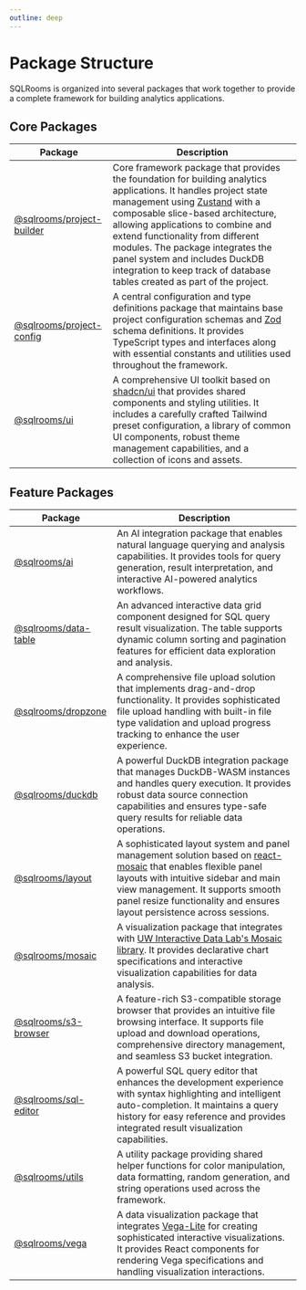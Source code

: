 ```yaml
---
outline: deep
---
```


# Package Structure

SQLRooms is organized into several packages that work together to provide a complete framework for building analytics applications.

## Core Packages

| Package                                                     | Description                                                                                                                                                                                                                                                                                                                                                                                                                                            |
| ----------------------------------------------------------- | ------------------------------------------------------------------------------------------------------------------------------------------------------------------------------------------------------------------------------------------------------------------------------------------------------------------------------------------------------------------------------------------------------------------------------------------------------ |
| [@sqlrooms/project-builder](./api/project-builder/index.md) | Core framework package that provides the foundation for building analytics applications. It handles project state management using [Zustand](https://github.com/pmndrs/zustand) with a composable slice-based architecture, allowing applications to combine and extend functionality from different modules. The package integrates the panel system and includes DuckDB integration to keep track of database tables created as part of the project. |
| [@sqlrooms/project-config](./api/project-config/index.md)   | A central configuration and type definitions package that maintains base project configuration schemas and [Zod](https://zod.dev/) schema definitions. It provides TypeScript types and interfaces along with essential constants and utilities used throughout the framework.                                                                                                                                                                         |
| [@sqlrooms/ui](./api/ui/index.md)                           | A comprehensive UI toolkit based on [shadcn/ui](https://ui.shadcn.com/) that provides shared components and styling utilities. It includes a carefully crafted Tailwind preset configuration, a library of common UI components, robust theme management capabilities, and a collection of icons and assets.                                                                                                                                           |

## Feature Packages

| Package                                           | Description                                                                                                                                                                                                                                                                                                       |
| ------------------------------------------------- | ----------------------------------------------------------------------------------------------------------------------------------------------------------------------------------------------------------------------------------------------------------------------------------------------------------------- |
| [@sqlrooms/ai](./api/ai/index.md)                 | An AI integration package that enables natural language querying and analysis capabilities. It provides tools for query generation, result interpretation, and interactive AI-powered analytics workflows.                                                                                                        |
| [@sqlrooms/data-table](./api/data-table/index.md) | An advanced interactive data grid component designed for SQL query result visualization. The table supports dynamic column sorting and pagination features for efficient data exploration and analysis.                                                                                                           |
| [@sqlrooms/dropzone](./api/dropzone/index.md)     | A comprehensive file upload solution that implements drag-and-drop functionality. It provides sophisticated file upload handling with built-in file type validation and upload progress tracking to enhance the user experience.                                                                                  |
| [@sqlrooms/duckdb](./api/duckdb/index.md)         | A powerful DuckDB integration package that manages DuckDB-WASM instances and handles query execution. It provides robust data source connection capabilities and ensures type-safe query results for reliable data operations.                                                                                    |
| [@sqlrooms/layout](./api/layout/index.md)         | A sophisticated layout system and panel management solution based on [react-mosaic](https://nomcopter.github.io/react-mosaic/) that enables flexible panel layouts with intuitive sidebar and main view management. It supports smooth panel resize functionality and ensures layout persistence across sessions. |
| [@sqlrooms/mosaic](./api/mosaic/index.md)         | A visualization package that integrates with [UW Interactive Data Lab's Mosaic library](https://idl.uw.edu/mosaic/). It provides declarative chart specifications and interactive visualization capabilities for data analysis.                                                                                   |
| [@sqlrooms/s3-browser](./api/s3-browser/index.md) | A feature-rich S3-compatible storage browser that provides an intuitive file browsing interface. It supports file upload and download operations, comprehensive directory management, and seamless S3 bucket integration.                                                                                         |
| [@sqlrooms/sql-editor](./api/sql-editor/index.md) | A powerful SQL query editor that enhances the development experience with syntax highlighting and intelligent auto-completion. It maintains a query history for easy reference and provides integrated result visualization capabilities.                                                                         |
| [@sqlrooms/utils](./api/utils/index.md)           | A utility package providing shared helper functions for color manipulation, data formatting, random generation, and string operations used across the framework.                                                                                                                                                  |
| [@sqlrooms/vega](./api/vega/index.md)             | A data visualization package that integrates [Vega-Lite](https://vega.github.io/vega-lite/) for creating sophisticated interactive visualizations. It provides React components for rendering Vega specifications and handling visualization interactions.                                                        |
